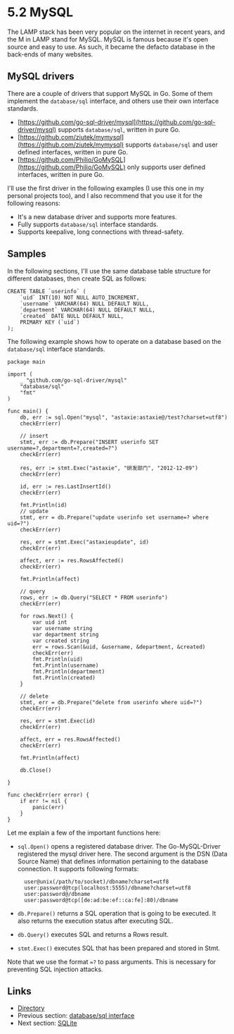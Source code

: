 # 5.2 MySQL

The LAMP stack has been very popular on the internet in recent years, and the M in LAMP stand for MySQL. MySQL is famous because it's open source and easy to use. As such, it became the defacto database in the back-ends of many websites.

## MySQL drivers

There are a couple of drivers that support MySQL in Go. Some of them implement the `database/sql` interface, and others use their own interface standards.

* [https://github.com/go-sql-driver/mysql](https://github.com/go-sql-driver/mysql) supports `database/sql`, written in pure Go.
* [https://github.com/ziutek/mymysql](https://github.com/ziutek/mymysql) supports `database/sql` and user defined interfaces, written in pure Go.
* [https://github.com/Philio/GoMySQL](https://github.com/Philio/GoMySQL) only supports user defined interfaces, written in pure Go.

I'll use the first driver in the following examples \(I use this one in my personal projects too\), and I also recommend that you use it for the following reasons:

* It's a new database driver and supports more features.
* Fully supports `database/sql` interface standards.
* Supports keepalive, long connections with thread-safety.

## Samples

In the following sections, I'll use the same database table structure for different databases, then create SQL as follows:

```text
CREATE TABLE `userinfo` (
    `uid` INT(10) NOT NULL AUTO_INCREMENT,
    `username` VARCHAR(64) NULL DEFAULT NULL,
    `department` VARCHAR(64) NULL DEFAULT NULL,
    `created` DATE NULL DEFAULT NULL,
    PRIMARY KEY (`uid`)
);
```

The following example shows how to operate on a database based on the `database/sql` interface standards.

```text
package main

import (
    _ "github.com/go-sql-driver/mysql"
    "database/sql"
    "fmt"
)

func main() {
    db, err := sql.Open("mysql", "astaxie:astaxie@/test?charset=utf8")
    checkErr(err)

    // insert
    stmt, err := db.Prepare("INSERT userinfo SET username=?,department=?,created=?")
    checkErr(err)

    res, err := stmt.Exec("astaxie", "研发部门", "2012-12-09")
    checkErr(err)

    id, err := res.LastInsertId()
    checkErr(err)

    fmt.Println(id)
    // update
    stmt, err = db.Prepare("update userinfo set username=? where uid=?")
    checkErr(err)

    res, err = stmt.Exec("astaxieupdate", id)
    checkErr(err)

    affect, err := res.RowsAffected()
    checkErr(err)

    fmt.Println(affect)

    // query
    rows, err := db.Query("SELECT * FROM userinfo")
    checkErr(err)

    for rows.Next() {
        var uid int
        var username string
        var department string
        var created string
        err = rows.Scan(&uid, &username, &department, &created)
        checkErr(err)
        fmt.Println(uid)
        fmt.Println(username)
        fmt.Println(department)
        fmt.Println(created)
    }

    // delete
    stmt, err = db.Prepare("delete from userinfo where uid=?")
    checkErr(err)

    res, err = stmt.Exec(id)
    checkErr(err)

    affect, err = res.RowsAffected()
    checkErr(err)

    fmt.Println(affect)

    db.Close()

}

func checkErr(err error) {
    if err != nil {
        panic(err)
    }
}
```

Let me explain a few of the important functions here:

* `sql.Open()` opens a registered database driver. The Go-MySQL-Driver registered the mysql driver here. The second argument is the DSN \(Data Source Name\) that defines information pertaining to the database connection. It supports following formats:

  ```text
    user@unix(/path/to/socket)/dbname?charset=utf8
    user:password@tcp(localhost:5555)/dbname?charset=utf8
    user:password@/dbname
    user:password@tcp([de:ad:be:ef::ca:fe]:80)/dbname
  ```

* `db.Prepare()` returns a SQL operation that is going to be executed. It also returns the execution status after executing SQL.
* `db.Query()` executes SQL and returns a Rows result.
* `stmt.Exec()` executes SQL that has been prepared and stored in Stmt.

Note that we use the format `=?` to pass arguments. This is necessary for preventing SQL injection attacks.

## Links

* [Directory](preface.md)
* Previous section: [database/sql interface](05.1.md)
* Next section: [SQLite](05.3.md)

